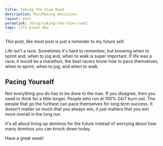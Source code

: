 ```yaml
---
title: Taking The Slow Road
description: Min/Maxing decisions
layout: post
permalink: /blog/taking-the-slow-road/
tags: life plans dev
---
```



This post, like most post is just a reminder to my future self.

Life isn't a race. Sometimes it's hard to remember, but knowing when to sprint and, when to jog and, when to walk is super important. If life was a race, it would be a marathon, the best racers know how to pace themselves, when to sprint, when to jog, and when to walk.

## Pacing Yourself

Not everything you do has to be done to the max. If you disagree, then you need to think for a little longer. People who run at 100% 24/7 burn out. The people that go the furthest can pace themselves for long term success. It doesn't matter so much that you always win, it just matters that you win more overall in the long run. 

It's all about lining up dominos for the future instead of worrying about how many dominos you can knock down today.

Have a great week!